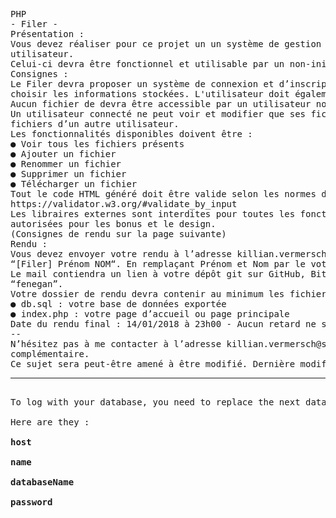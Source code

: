 <pre>PHP
- Filer -
Présentation :
Vous devez réaliser pour ce projet un un système de gestion de fichiers avec authentification
utilisateur.
Celui-ci devra être fonctionnel et utilisable par un non-initié.
Consignes :
Le Filer devra proposer un système de connexion et d’inscription utilisateur, vous êtes libres de
choisir les informations stockées. L'utilisateur doit également pouvoir se déconnecter.
Aucun fichier de devra être accessible par un utilisateur non connecté.
Un utilisateur connecté ne peut voir et modifier que ses fichiers, il ne doit pas pouvoir accéder au
fichiers d’un autre utilisateur.
Les fonctionnalités disponibles doivent être :
● Voir tous les fichiers présents
● Ajouter un fichier
● Renommer un fichier
● Supprimer un fichier
● Télécharger un fichier
Tout le code HTML généré doit être valide selon les normes de la W3C, validateur de référence :
https://validator.w3.org/#validate_by_input
Les libraires externes sont interdites pour toutes les fonctionnalités de la partie obligatoire, mais
autorisées pour les bonus et le design.
(Consignes de rendu sur la page suivante)
Rendu :
Vous devez envoyer votre rendu à l’adresse killian.vermersch@supinternet.fr avec pour objet :
“[Filer] Prénom NOM“. En remplaçant Prénom et Nom par le votre.
Le mail contiendra un lien à votre dépôt git sur GitHub, Bitbucket, ou GitLab ; partagé au compte
“fenegan”.
Votre dossier de rendu devra contenir au minimum les fichiers suivants :
● db.sql : votre base de données exportée
● index.php : votre page d’accueil ou page principale
Date du rendu final : 14/01/2018 à 23h00 - Aucun retard ne sera toléré.
--
N’hésitez pas à me contacter à l’adresse killian.vermersch@supinternet.fr pour toute demande
complémentaire.
Ce sujet sera peut-être amené à être modifié. Dernière modification : 24/11/2017 .
<hr>
To log with your database, you need to replace the next datas from init.php<br>
Here are they :<br>
<strong>host</strong><br>
<strong>name</strong><br>
<strong>databaseName</strong><br>
<strong>password</strong><br>
</pre>
